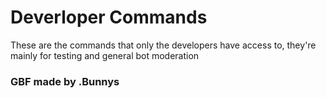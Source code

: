 # Deverloper Commands
These are the commands that only the developers have access to, they're mainly for testing and general bot moderation

### GBF made by .Bunnys
